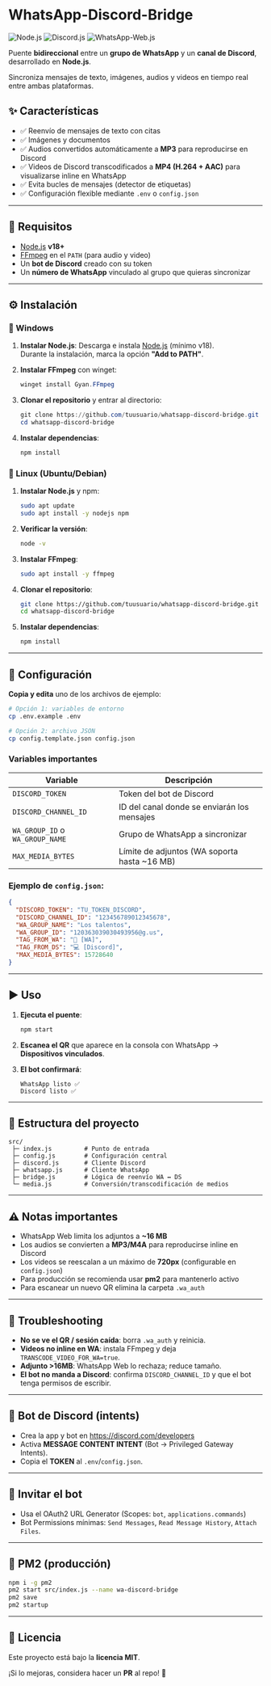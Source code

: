 # WhatsApp-Discord-Bridge

![Node.js](https://img.shields.io/badge/Node.js-18+-green?logo=node.js)
![Discord.js](https://img.shields.io/badge/discord.js-v14-blue?logo=discord)
![WhatsApp-Web.js](https://img.shields.io/badge/whatsapp--web.js-1.23.0-brightgreen)

Puente **bidireccional** entre un **grupo de WhatsApp** y un **canal de Discord**, desarrollado en **Node.js**.

Sincroniza mensajes de texto, imágenes, audios y videos en tiempo real entre ambas plataformas.

## ✨ Características

- ✅ Reenvío de mensajes de texto con citas
- ✅ Imágenes y documentos
- ✅ Audios convertidos automáticamente a **MP3** para reproducirse en Discord
- ✅ Videos de Discord transcodificados a **MP4 (H.264 + AAC)** para visualizarse inline en WhatsApp
- ✅ Evita bucles de mensajes (detector de etiquetas)
- ✅ Configuración flexible mediante `.env` o `config.json`

---

## 🚀 Requisitos

- [Node.js](https://nodejs.org/) **v18+**
- [FFmpeg](https://ffmpeg.org/) en el `PATH` (para audio y video)
- Un **bot de Discord** creado con su token
- Un **número de WhatsApp** vinculado al grupo que quieras sincronizar

---

## ⚙️ Instalación

### 🔹 Windows

1. **Instalar Node.js**: Descarga e instala [Node.js](https://nodejs.org/) (mínimo v18).  
   Durante la instalación, marca la opción **"Add to PATH"**.

2. **Instalar FFmpeg** con winget:
   ```powershell
   winget install Gyan.FFmpeg
   ```

3. **Clonar el repositorio** y entrar al directorio:
   ```powershell
   git clone https://github.com/tuusuario/whatsapp-discord-bridge.git
   cd whatsapp-discord-bridge
   ```

4. **Instalar dependencias**:
   ```powershell
   npm install
   ```

### 🔹 Linux (Ubuntu/Debian)

1. **Instalar Node.js** y npm:
   ```bash
   sudo apt update
   sudo apt install -y nodejs npm
   ```

2. **Verificar la versión**:
   ```bash
   node -v
   ```

3. **Instalar FFmpeg**:
   ```bash
   sudo apt install -y ffmpeg
   ```

4. **Clonar el repositorio**:
   ```bash
   git clone https://github.com/tuusuario/whatsapp-discord-bridge.git
   cd whatsapp-discord-bridge
   ```

5. **Instalar dependencias**:
   ```bash
   npm install
   ```

---

## 🔑 Configuración

**Copia y edita** uno de los archivos de ejemplo:

```bash
# Opción 1: variables de entorno
cp .env.example .env

# Opción 2: archivo JSON
cp config.template.json config.json
```

### Variables importantes

| Variable | Descripción |
|----------|-------------|
| `DISCORD_TOKEN` | Token del bot de Discord |
| `DISCORD_CHANNEL_ID` | ID del canal donde se enviarán los mensajes |
| `WA_GROUP_ID` o `WA_GROUP_NAME` | Grupo de WhatsApp a sincronizar |
| `MAX_MEDIA_BYTES` | Límite de adjuntos (WA soporta hasta ~16 MB) |

### Ejemplo de `config.json`:

```json
{
  "DISCORD_TOKEN": "TU_TOKEN_DISCORD",
  "DISCORD_CHANNEL_ID": "123456789012345678",
  "WA_GROUP_NAME": "Los talentos",
  "WA_GROUP_ID": "120363039030493956@g.us",
  "TAG_FROM_WA": "📲 [WA]",
  "TAG_FROM_DS": "💻 [Discord]",
  "MAX_MEDIA_BYTES": 15728640
}
```

---

## ▶️ Uso

1. **Ejecuta el puente**:
   ```bash
   npm start
   ```

2. **Escanea el QR** que aparece en la consola con WhatsApp → **Dispositivos vinculados**.

3. **El bot confirmará**:
   ```
   WhatsApp listo ✅
   Discord listo ✅
   ```

---

## 📂 Estructura del proyecto

```
src/
 ├─ index.js         # Punto de entrada
 ├─ config.js        # Configuración central
 ├─ discord.js       # Cliente Discord
 ├─ whatsapp.js      # Cliente WhatsApp
 ├─ bridge.js        # Lógica de reenvío WA ↔ DS
 └─ media.js         # Conversión/transcodificación de medios
```

---

## ⚠️ Notas importantes

- WhatsApp Web limita los adjuntos a **~16 MB**
- Los audios se convierten a **MP3/M4A** para reproducirse inline en Discord
- Los videos se reescalan a un máximo de **720px** (configurable en `config.json`)
- Para producción se recomienda usar **pm2** para mantenerlo activo
- Para escanear un nuevo QR elimina la carpeta `.wa_auth`

---

## 🧩 Troubleshooting

- **No se ve el QR / sesión caída**: borra `.wa_auth` y reinicia.
- **Videos no inline en WA**: instala FFmpeg y deja `TRANSCODE_VIDEO_FOR_WA=true`.
- **Adjunto >16MB**: WhatsApp Web lo rechaza; reduce tamaño.
- **El bot no manda a Discord**: confirma `DISCORD_CHANNEL_ID` y que el bot tenga permisos de escribir.

---

## 🤖 Bot de Discord (intents)

- Crea la app y bot en https://discord.com/developers
- Activa **MESSAGE CONTENT INTENT** (Bot → Privileged Gateway Intents).
- Copia el **TOKEN** al `.env`/`config.json`.

---

## 🔗 Invitar el bot

- Usa el OAuth2 URL Generator (Scopes: `bot`, `applications.commands`)
- Bot Permissions mínimas: `Send Messages`, `Read Message History`, `Attach Files`.

---

## 🧰 PM2 (producción)

```bash
npm i -g pm2
pm2 start src/index.js --name wa-discord-bridge
pm2 save
pm2 startup
```

---

## 📜 Licencia

Este proyecto está bajo la **licencia MIT**.

¡Si lo mejoras, considera hacer un **PR** al repo! 🚀
